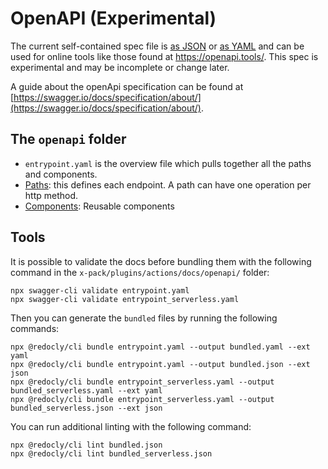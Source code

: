 # OpenAPI (Experimental)

The current self-contained spec file is [as JSON](https://raw.githubusercontent.com/elastic/kibana/master/x-pack/plugins/cases/common/openapi/bundled.json) or [as YAML](https://raw.githubusercontent.com/elastic/kibana/master/x-pack/plugins/cases/common/openapi/bundled.yaml) and can be used for online tools like those found at https://openapi.tools/. 
This spec is experimental and may be incomplete or change later.

A guide about the openApi specification can be found at [https://swagger.io/docs/specification/about/](https://swagger.io/docs/specification/about/).

## The `openapi` folder

* `entrypoint.yaml` is the overview file which pulls together all the paths and components.
* [Paths](paths/README.md): this defines each endpoint.  A path can have one operation per http method.
* [Components](components/README.md): Reusable components

## Tools

It is possible to validate the docs before bundling them with the following
command in the `x-pack/plugins/actions/docs/openapi/` folder:

  ```
  npx swagger-cli validate entrypoint.yaml
  npx swagger-cli validate entrypoint_serverless.yaml
  ```

Then you can generate the `bundled` files by running the following commands:

  ```
  npx @redocly/cli bundle entrypoint.yaml --output bundled.yaml --ext yaml
  npx @redocly/cli bundle entrypoint.yaml --output bundled.json --ext json
  npx @redocly/cli bundle entrypoint_serverless.yaml --output bundled_serverless.yaml --ext yaml
  npx @redocly/cli bundle entrypoint_serverless.yaml --output bundled_serverless.json --ext json
  ```

You can run additional linting with the following command:

  ```
  npx @redocly/cli lint bundled.json
  npx @redocly/cli lint bundled_serverless.json
  ```
